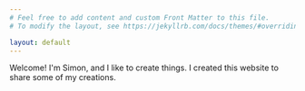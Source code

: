 ```yaml
---
# Feel free to add content and custom Front Matter to this file.
# To modify the layout, see https://jekyllrb.com/docs/themes/#overriding-theme-defaults

layout: default
---
```


Welcome! I'm Simon, and I like to create things. I created this website to share some of my creations.
